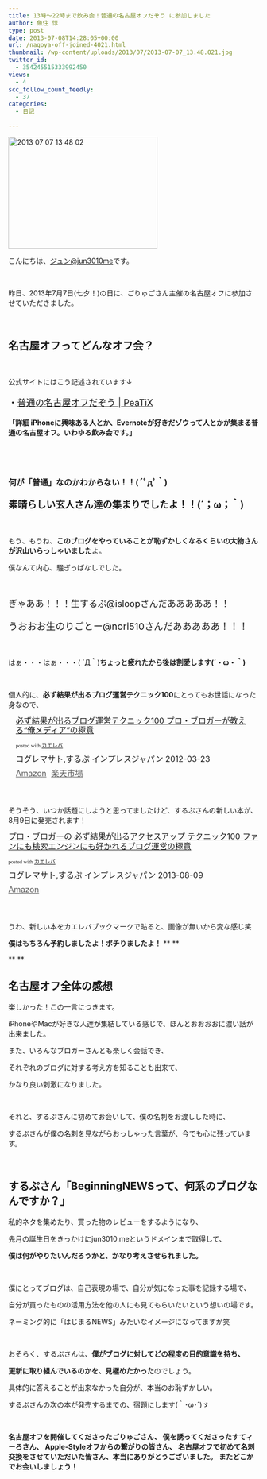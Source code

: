 ```yaml
---
title: 13時〜22時まで飲み会！普通の名古屋オフだぞう に参加しました
author: 魚住 惇
type: post
date: 2013-07-08T14:28:05+00:00
url: /nagoya-off-joined-4021.html
thumbnail: /wp-content/uploads/2013/07/2013-07-07_13.48.021.jpg
twitter_id:
  - 354245515333992450
views:
  - 4
scc_follow_count_feedly:
  - 37
categories:
  - 日記

---
```

<img decoding="async" loading="lazy" title="2013-07-07_13.48.02.jpg" src="/wp-content/uploads/2013/07/2013-07-07_13.48.02.jpg" alt="2013 07 07 13 48 02" width="300" height="225" border="0" />

<!--more-->

こんにちは、[ジュン@jun3010me][1]です。

 

昨日、2013年7月7日(七夕！)の日に、ごりゅごさん主催の名古屋オフに参加させていただきました。

 

## 名古屋オフってどんなオフ会？

 

公式サイトにはこう記述されています↓

<p style="font-size: 18px;">
  ・<a href="http://peatix.com/event/15373" target="_blank">普通の名古屋オフだぞう | PeaTiX</a>
</p>

**「詳細 iPhoneに興味ある人とか、Evernoteが好きだゾウって人とかが集まる普通の名古屋オフ。いわゆる飲み会です。」**

 

 

<p style="font-size: 16px;">
  <b>何が「普通」なのかわからない！！(´ﾟдﾟ｀)</b>
</p>

<p style="font-size: 19px;">
  <b>素晴らしい玄人さん達の集まりでしたよ！！(´；ω；｀)</b>
</p>

 

もう、もうね、**このブログをやっていることが恥ずかしくなるくらいの大物さんが沢山いらっしゃいました**よ。

僕なんて内心、騒ぎっぱなしでした。

 

<p style="font-size: 18px;">
  ぎゃああ！！！生するぷ@isloopさんだあああああ！！
</p>

<p style="font-size: 19px;">
  うおおお生のりごとー@nori510さんだあああああ！！！
</p>

 

はぁ・・・はぁ・・・( ´Д｀)**ちょっと疲れたから後は割愛します(´・ω・｀)**

 

個人的に、**必ず結果が出るブログ運営テクニック100**にとってもお世話になった身なので、

<div class="kaerebalink-box" style="text-align: left; padding-bottom: 20px; font-size: medium; /zoom: 1; overflow: hidden;">
  <div class="kaerebalink-image" style="float: left; margin: 0 15px 10px 0;">
    <a href="http://www.amazon.co.jp/exec/obidos/ASIN/4844331779/jn050191-22/ref=nosim/" rel="nofollow" target="_blank"><img decoding="async" style="border: none;" src="http://ecx.images-amazon.com/images/I/51hSOK1-1bL._SL160_.jpg" alt="" /></a>
  </div>
  <div class="kaerebalink-info" style="line-height: 120%; /zoom: 1; overflow: hidden;">
    <div class="kaerebalink-name" style="margin-bottom: 10px; line-height: 120%;">
      <a href="http://www.amazon.co.jp/exec/obidos/ASIN/4844331779/jn050191-22/ref=nosim/" rel="nofollow" target="_blank">必ず結果が出るブログ運営テクニック100 プロ・ブロガーが教える“俺メディア”の極意</a></p>
      <div class="kaerebalink-powered-date" style="font-size: 8pt; margin-top: 5px; font-family: verdana; line-height: 120%;">
        posted with <a href="http://kaereba.com" target="_blank">カエレバ</a>
      </div>
    </div>
    <div class="kaerebalink-detail" style="margin-bottom: 5px;">
      コグレマサト,するぷ インプレスジャパン 2012-03-23
    </div>
    <div class="kaerebalink-link1" style="margin-top: 10px; opacity: .70; filter: alpha(opacity=70);">
      <div class="shoplinkamazon" style="display: inline; margin-right: 5px;">
        <a title="アマゾン" href="http://www.amazon.co.jp/gp/search?keywords=%8B%C9%88%D3%20%83u%83%8D%83O%89%5E%89c%83e%83N%83j%83b%83N100&__mk_ja_JP=%83J%83%5E%83J%83i&tag=jn050191-22" rel="nofollow" target="_blank">Amazon</a>
      </div>
      <div class="shoplinkrakuten" style="display: inline; margin-right: 5px;">
        <a title="楽天市場" href="http://hb.afl.rakuten.co.jp/hgc/0b392da9.3aef67b4.0b392daa.d09d4b3c/?pc=http%3A%2F%2Fsearch.rakuten.co.jp%2Fsearch%2Fmall%2F%25E6%25A5%25B5%25E6%2584%258F%2520%25E3%2583%2596%25E3%2583%25AD%25E3%2582%25B0%25E9%2581%258B%25E5%2596%25B6%25E3%2583%2586%25E3%2582%25AF%25E3%2583%258B%25E3%2583%2583%25E3%2582%25AF100%2F-%2Ff.1-p.1-s.1-sf.0-st.A-v.2%3Fx%3D0%26scid%3Daf_ich_link_urltxt%26m%3Dhttp%3A%2F%2Fm.rakuten.co.jp%2F" rel="nofollow" target="_blank">楽天市場</a>
      </div>
    </div>
  </div>
  <div class="booklink-footer" style="clear: left;">
     
  </div>
</div>

そうそう、いつか話題にしようと思ってましたけど、するぷさんの新しい本が、8月9日に発売されます！

<div class="kaerebalink-box" style="text-align: left; padding-bottom: 20px; font-size: medium; /zoom: 1; overflow: hidden;">
  <div class="kaerebalink-info" style="line-height: 120%; /zoom: 1; overflow: hidden;">
    <div class="kaerebalink-name" style="margin-bottom: 10px; line-height: 120%;">
      <a href="http://www.amazon.co.jp/exec/obidos/ASIN/4844334417/jn050191-22/ref=nosim/" rel="nofollow" target="_blank">プロ・ブロガーの 必ず結果が出るアクセスアップ テクニック100 ファンにも検索エンジンにも好かれるブログ運営の極意</a></p>
      <div class="kaerebalink-powered-date" style="font-size: 8pt; margin-top: 5px; font-family: verdana; line-height: 120%;">
        posted with <a href="http://kaereba.com" target="_blank">カエレバ</a>
      </div>
    </div>
    <div class="kaerebalink-detail" style="margin-bottom: 5px;">
      コグレマサト,するぷ インプレスジャパン 2013-08-09
    </div>
    <div class="kaerebalink-link1" style="margin-top: 10px; opacity: .70; filter: alpha(opacity=70);">
      <div class="shoplinkamazon" style="display: inline; margin-right: 5px;">
        <a title="アマゾン" href="http://www.amazon.co.jp/gp/search?keywords=%83A%83N%83Z%83X%83A%83b%83v%20%83e%83N%83j%83b%83N100&__mk_ja_JP=%83J%83%5E%83J%83i&tag=jn050191-22" rel="nofollow" target="_blank">Amazon</a>
      </div>
    </div>
  </div>
  <div class="booklink-footer" style="clear: left;">
     
  </div>
</div>

うわ、新しい本をカエレバブックマークで貼ると、画像が無いから変な感じ笑

**僕はもちろん予約しましたよ！ポチりましたよ！** ** **

** **

## 名古屋オフ全体の感想

楽しかった！この一言につきます。

iPhoneやMacが好きな人達が集結している感じで、ほんとおおおおに濃い話が出来ました。

また、いろんなブロガーさんとも楽しく会話でき、

それぞれのブログに対する考え方を知ることも出来て、

かなり良い刺激になりました。

 

それと、するぷさんに初めてお会いして、僕の名刺をお渡しした時に、

するぷさんが僕の名刺を見ながらおっしゃった言葉が、今でも心に残っています。

 

## するぷさん「BeginningNEWSって、何系のブログなんですか？」

私的ネタを集めたり、買った物のレビューをするようになり、

先月の誕生日をきっかけにjun3010.meというドメインまで取得して、

**僕は何がやりたいんだろうかと、かなり考えさせられました。**

 

僕にとってブログは、自己表現の場で、自分が気になった事を記録する場で、

自分が買ったものの活用方法を他の人にも見てもらいたいという想いの場です。

ネーミング的に「はじまるNEWS」みたいなイメージになってますが笑

 

おそらく、するぷさんは、**僕がブログに対してどの程度の目的意識を持ち、**

**更新に取り組んでいるのかを、見極めたかった**のでしょう。

具体的に答えることが出来なかった自分が、本当のお恥ずかしい。

するぷさんの次の本が発売するまでの、宿題にします(｀･ω･´)ゞ

 

**名古屋オフを開催してくださったごりゅごさん、** **僕を誘ってくださったすてィーろさん、** **Apple-Styleオフからの繋がりの皆さん、** **名古屋オフで初めて名刺交換をさせていただいた皆さん、本当にありがとうございました。** **またどこかでお会いしましょう！**

 [1]: https://twitter.com/jun3010me